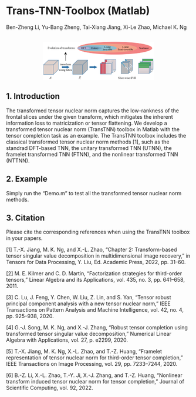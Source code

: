 # Trans-TNN-Toolbox (Matlab)
Ben-Zheng Li, Yu-Bang Zheng, Tai-Xiang Jiang, Xi-Le Zhao, Michael K. Ng

<p align="center">
    <br>
    <img src="transtsvd.png" width="60%"/>
    <br>
</p>

## 1. Introduction
The transformed tensor nuclear norm captures the low-rankness of the frontal slices under the given transform, which mitigates the inherent information loss to matricization or tensor flattening. We develop a transformed tensor nuclear norm (TransTNN) toolbox in Matlab with the tensor completion task as an example. The TransTNN toolbox includes the classical transformed tensor nuclear norm methods [1], such as the standrad DFT-based TNN, the unitary transformed TNN (UTNN), the framelet transformed TNN (FTNN), and the nonlinear transformed TNN (NTTNN).

## 2. Example
Simply run the “Demo.m” to test all the transformed tensor nuclear norm methods.

## 3. Citation
Please cite the corresponding references when using the TransTNN toolbox in your papers.

[1] T.-X. Jiang, M. K. Ng, and X.-L. Zhao, “Chapter 2: Transform-based tensor singular value decomposition in multidimensional image recovery,” in Tensors for Data Processing, Y. Liu, Ed. Academic Press, 2022, pp. 31–60.

[2] M. E. Kilmer and C. D. Martin, “Factorization strategies for third-order tensors,” Linear Algebra and its Applications, vol. 435, no. 3, pp. 641–658, 2011.

[3] C. Lu, J. Feng, Y. Chen, W. Liu, Z. Lin, and S. Yan, “Tensor robust principal component analysis with a new tensor nuclear norm,” IEEE Transactions on Pattern Analysis and Machine Intelligence, vol. 42, no. 4, pp. 925–938, 2020.

[4] G.-J. Song, M. K. Ng, and X.-J. Zhang, “Robust tensor completion using transformed tensor singular value decomposition,” Numerical Linear Algebra with Applications, vol. 27, p. e2299, 2020.

[5] T.-X. Jiang, M. K. Ng, X.-L. Zhao, and T.-Z. Huang, “Framelet representation of tensor nuclear norm for third-order tensor completion,” IEEE Transactions on Image Processing, vol. 29, pp. 7233–7244, 2020.

[6] B.-Z. Li, X.-L. Zhao, T.-Y. Ji, X.-J. Zhang, and T.-Z. Huang, “Nonlinear transform induced tensor nuclear norm for tensor completion,” Journal of Scientific Computing, vol. 92, 2022.

